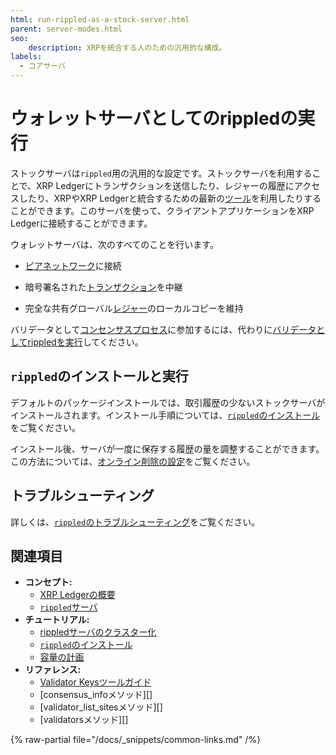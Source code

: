 ```yaml
---
html: run-rippled-as-a-stock-server.html
parent: server-modes.html
seo:
    description: XRPを統合する人のための汎用的な構成。
labels:
  - コアサーバ
---
```

# ウォレットサーバとしてのrippledの実行

ストックサーバは`rippled`用の汎用的な設定です。ストックサーバを利用することで、XRP Ledgerにトランザクションを送信したり、レジャーの履歴にアクセスしたり、XRPやXRP Ledgerと統合するための最新の[ツール](../../../introduction/software-ecosystem.md)を利用したりすることができます。このサーバを使って、クライアントアプリケーションをXRP Ledgerに接続することができます。


ウォレットサーバは、次のすべてのことを行います。

- [ピアネットワーク](../../../concepts/networks-and-servers/peer-protocol.md)に接続

- 暗号署名された[トランザクション](../../../concepts/transactions/index.md)を中継

- 完全な共有グローバル[レジャー](../../../concepts/ledgers/index.md)のローカルコピーを維持


バリデータとして[コンセンサスプロセス](../../../concepts/consensus-protocol/index.md)に参加するには、代わりに[バリデータとしてrippledを実行](run-rippled-as-a-validator.md)してください。


## `rippled`のインストールと実行

デフォルトのパッケージインストールでは、取引履歴の少ないストックサーバがインストールされます。インストール手順については、[`rippled`のインストール](../../installation/index.md)をご覧ください。

インストール後、サーバが一度に保存する履歴の量を調整することができます。この方法については、[オンライン削除の設定](../data-retention/configure-online-deletion.md)をご覧ください。

## トラブルシューティング

詳しくは、[`rippled`のトラブルシューティング](../../troubleshooting/index.md)をご覧ください。


## 関連項目

- **コンセプト:**
    - [XRP Ledgerの概要](/about/)
    - [`rippled`サーバ](../../../concepts/networks-and-servers/index.md)
- **チュートリアル:**
    - [rippledサーバのクラスター化](../peering/cluster-rippled-servers.md)
    - [`rippled`のインストール](../../installation/index.md)
    - [容量の計画](../../installation/capacity-planning.md)
- **リファレンス:**
    - [Validator Keysツールガイド](https://github.com/ripple/validator-keys-tool/blob/master/doc/validator-keys-tool-guide.md)
    - [consensus_infoメソッド][]
    - [validator_list_sitesメソッド][]
    - [validatorsメソッド][]

{% raw-partial file="/docs/_snippets/common-links.md" /%}
